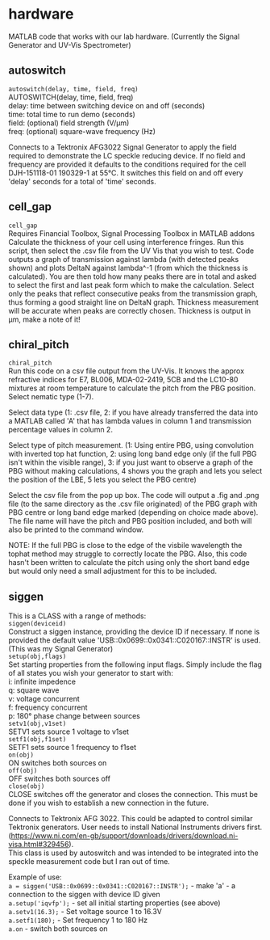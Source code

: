 # hardware
MATLAB code that works with our lab hardware. (Currently the Signal Generator and UV-Vis Spectrometer)

## autoswitch
`autoswitch(delay, time, field, freq)`  
AUTOSWITCH(delay, time, field, freq)  
delay: time between switching device on and off (seconds)  
time: total time to run demo (seconds)  
field: (optional) field strength (V/µm)  
freq: (optional) square-wave frequency (Hz)  

Connects to a Tektronix AFG3022 Signal Generator to apply the field required to demonstrate the LC speckle reducing device. If no field and frequency are provided it defaults to the conditions required for the cell DJH-151118-01 190329-1 at 55°C. It switches this field on and off every 'delay' seconds for a total of 'time' seconds.

## cell_gap
`cell_gap`  
Requires Financial Toolbox, Signal Processing Toolbox in MATLAB addons  
Calculate the thickness of your cell using interference fringes. Run this script, then select the .csv file from the UV Vis that you wish to test. Code outputs a graph of transmission against lambda (with detected peaks
shown) and plots DeltaN against lambda^-1 (from which the thickness is calculated). You are then told how many peaks there are in total and asked to select the first and last peak form which to make the calculation. Select only the peaks that reflect consecutive peaks from the transmission graph, thus forming a good straight line on DeltaN graph. Thickness measurement will be accurate when peaks are correctly chosen. Thickness is output in µm, make a note of it!

## chiral_pitch
`chiral_pitch`  
Run this code on a csv file output from the UV-Vis. It knows the approx refractive indices for E7, BL006, MDA-02-2419, 5CB and the LC10-80 mixtures at room temperature to calculate the pitch from the PBG position. Select nematic type (1-7).

Select data type (1: .csv file, 2: if you have already transferred the data into a MATLAB called 'A' that has lambda values in column 1 and transmission percentage values in column 2.

Select type of pitch measurement. (1: Using entire PBG, using convolution with inverted top hat function, 2: using long band edge only (if the full PBG isn't within the visible range), 3: if you just want to observe a graph of the PBG without making calculations, 4 shows you the graph and lets you select the position of the LBE, 5 lets you select the PBG centre)

Select the csv file from the pop up box. The code will output a .fig and .png file (to the same directory as the .csv file originated) of the PBG graph with PBG centre or long band edge marked (depending on choice made above). The file name will have the pitch and PBG position included, and both will also be printed to the command window.

NOTE: If the full PBG is close to the edge of the visbile wavelength the tophat method may struggle to correctly locate the PBG. Also, this code hasn't been written to calculate the pitch using only the short band edge but would only need a small adjustment for this to be included.

## siggen  
This is a CLASS with a range of methods:  
`siggen(deviceid)`  
Construct a siggen instance, providing the device ID if necessary. If none is provided the default value 'USB::0x0699::0x0341::C020167::INSTR' is used. (This was my Signal Generator)  
`setup(obj,flags)`  
Set starting properties from the following input flags. Simply include the flag of all states you wish your generator to start with:  
i: infinite impedence  
q: square wave  
v: voltage concurrent  
f: frequency concurrent  
p: 180° phase change between sources  
`setv1(obj,v1set)`  
SETV1 sets source 1 voltage to v1set  
`setf1(obj,f1set)`  
SETF1 sets source 1 frequency to f1set  
`on(obj)`  
ON switches both sources on  
`off(obj)`  
OFF switches both sources off  
`close(obj)`  
CLOSE switches off the generator and closes the connection. This must be done if you wish to establish a new connection in the future.  

Connects to Tektronix AFG 3022. This could be adapted to control similar Tektronix generators. User needs to install National Instruments drivers first. (https://www.ni.com/en-gb/support/downloads/drivers/download.ni-visa.html#329456).  
This class is used by autoswitch and was intended to be integrated into the speckle measurement code but I ran out of time.

Example of use:  
`a = siggen('USB::0x0699::0x0341::C020167::INSTR');` - make 'a' - a connection to the siggen with device ID given  
`a.setup('iqvfp');` - set all initial starting properties (see above)  
`a.setv1(16.3);` - Set voltage source 1 to 16.3V  
`a.setf1(180);` - Set frequency 1 to 180 Hz  
`a.on` - switch both sources on

